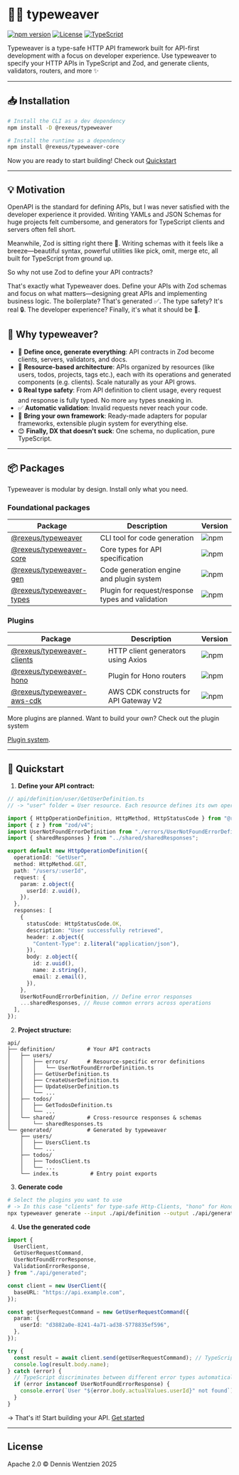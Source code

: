 # 🧵✨ typeweaver

[![npm version](https://img.shields.io/npm/v/@rexeus/typeweaver.svg)](https://www.npmjs.com/package/@rexeus/typeweaver)
[![License](https://img.shields.io/badge/License-Apache%202.0-blue.svg)](https://opensource.org/licenses/Apache-2.0)
[![TypeScript](https://img.shields.io/badge/TypeScript-Ready-blue.svg)](https://www.typescriptlang.org/)

Typeweaver is a type-safe HTTP API framework built for API-first development with a focus on
developer experience. Use typeweaver to specify your HTTP APIs in TypeScript and Zod, and generate
clients, validators, routers, and more ✨

---

## 📥 Installation

```bash
# Install the CLI as a dev dependency
npm install -D @rexeus/typeweaver

# Install the runtime as a dependency
npm install @rexeus/typeweaver-core
```

Now you are ready to start building! Check out [Quickstart](#-Quickstart)

---

## 💡 Motivation

OpenAPI is the standard for defining APIs, but I was never satisfied with the developer experience
it provided. Writing YAMLs and JSON Schemas for huge projects felt cumbersome, and generators for
TypeScript clients and servers often fell short.

Meanwhile, Zod is sitting right there 👀. Writing schemas with it feels like a breeze—beautiful
syntax, powerful utilities like pick, omit, merge etc, all built for TypeScript from ground up.

So why not use Zod to define your API contracts?

That's exactly what Typeweaver does. Define your APIs with Zod schemas and focus on what
matters—designing great APIs and implementing business logic. The boilerplate? That's generated ✅.
The type safety? It's real 🔒. The developer experience? Finally, it's what it should be 🚀.

## 🎯 Why typeweaver?

- 📝 **Define once, generate everything**: API contracts in Zod become clients, servers, validators,
  and docs.
- 📂 **Resource-based architecture**: APIs organized by resources (like users, todos, projects, tags
  etc.), each with its operations and generated components (e.g. clients). Scale naturally as your
  API grows.
- 🔒 **Real type safety**: From API definition to client usage, every request and response is fully
  typed. No more `any` types sneaking in.
- ✅ **Automatic validation**: Invalid requests never reach your code.
- 🔌 **Bring your own framework**: Ready-made adapters for popular frameworks, extensible plugin
  system for everything else.
- 😊 **Finally, DX that doesn't suck**: One schema, no duplication, pure TypeScript.

---

## 📦 Packages

Typeweaver is modular by design. Install only what you need.

### Foundational packages

| Package                                                | Description                                      | Version                                                       |
| ------------------------------------------------------ | ------------------------------------------------ | ------------------------------------------------------------- |
| [@rexeus/typeweaver](./packages/cli/README.md)         | CLI tool for code generation                     | ![npm](https://img.shields.io/npm/v/@rexeus/typeweaver)       |
| [@rexeus/typeweaver-core](./packages/core/README.md)   | Core types for API specification                 | ![npm](https://img.shields.io/npm/v/@rexeus/typeweaver-core)  |
| [@rexeus/typeweaver-gen](./packages/gen/README.md)     | Code generation engine and plugin system         | ![npm](https://img.shields.io/npm/v/@rexeus/typeweaver-gen)   |
| [@rexeus/typeweaver-types](./packages/types/README.md) | Plugin for request/response types and validation | ![npm](https://img.shields.io/npm/v/@rexeus/typeweaver-types) |

### Plugins

| Package                                                    | Description                           | Version                                                         |
| ---------------------------------------------------------- | ------------------------------------- | --------------------------------------------------------------- |
| [@rexeus/typeweaver-clients](./packages/clients/README.md) | HTTP client generators using Axios    | ![npm](https://img.shields.io/npm/v/@rexeus/typeweaver-clients) |
| [@rexeus/typeweaver-hono](./packages/hono/README.md)       | Plugin for Hono routers               | ![npm](https://img.shields.io/npm/v/@rexeus/typeweaver-hono)    |
| [@rexeus/typeweaver-aws-cdk](./packages/aws-cdk/README.md) | AWS CDK constructs for API Gateway V2 | ![npm](https://img.shields.io/npm/v/@rexeus/typeweaver-aws-cdk) |

More plugins are planned. Want to build your own? Check out the plugin system

<!-- TODO: add corect link -->

[Plugin system](./packages/gen/README.md#plugins).

---

## 🚀 Quickstart

1. **Define your API contract:**

```typescript
// api/definition/user/GetUserDefinition.ts
// -> "user" folder = User resource. Each resource defines its own operations, and gets in case of the clients plugin its dedicated client.

import { HttpOperationDefinition, HttpMethod, HttpStatusCode } from "@rexeus/typeweaver-core";
import { z } from "zod/v4";
import UserNotFoundErrorDefinition from "./errors/UserNotFoundErrorDefinition";
import { sharedResponses } from "../shared/sharedResponses";

export default new HttpOperationDefinition({
  operationId: "GetUser",
  method: HttpMethod.GET,
  path: "/users/:userId",
  request: {
    param: z.object({
      userId: z.uuid(),
    }),
  },
  responses: [
    {
      statusCode: HttpStatusCode.OK,
      description: "User successfully retrieved",
      header: z.object({
        "Content-Type": z.literal("application/json"),
      }),
      body: z.object({
        id: z.uuid(),
        name: z.string(),
        email: z.email(),
      }),
    },
    UserNotFoundErrorDefinition, // Define error responses
    ...sharedResponses, // Reuse common errors across operations
  ],
});
```

2. **Project structure:**

```
api/
├── definition/          # Your API contracts
│   ├── users/
│   │   ├── errors/      # Resource-specific error definitions
│   │   │   └── UserNotFoundErrorDefinition.ts
│   │   ├── GetUserDefinition.ts
│   │   ├── CreateUserDefinition.ts
│   │   ├── UpdateUserDefinition.ts
│   │   └── ...
│   ├── todos/
│   │   ├── GetTodosDefinition.ts
│   │   └── ...
│   └── shared/          # Cross-resource responses & schemas
│       └── sharedResponses.ts
└── generated/           # Generated by typeweaver
    ├── users/
    │   ├── UsersClient.ts
    │   └── ...
    ├── todos/
    │   ├── TodosClient.ts
    │   └── ...
    └── index.ts          # Entry point exports
```

3. **Generate code**

```bash
# Select the plugins you want to use
# -> In this case "clients" for type-safe Http-Clients, "hono" for Hono framework integration
npx typeweaver generate --input ./api/definition --output ./api/generated --plugins clients,hono
```

4. **Use the generated code**

```typescript
import {
  UserClient,
  GetUserRequestCommand,
  UserNotFoundErrorResponse,
  ValidationErrorResponse,
} from "./api/generated";

const client = new UserClient({
  baseURL: "https://api.example.com",
});

const getUserRequestCommand = new GetUserRequestCommand({
  param: {
    userId: "d3882a0e-8241-4a71-ad38-5778835ef596",
  },
});

try {
  const result = await client.send(getUserRequestCommand); // TypeScript infers: { statusCode: 200, body: { id: string, name: string, email: string } }
  console.log(result.body.name);
} catch (error) {
  // TypeScript discriminates between different error types automatically
  if (error instanceof UserNotFoundErrorResponse) {
    console.error(`User "${error.body.actualValues.userId}" not found`);
  }
}
```

&rarr; That's it! Start building your API. [Get started](./packages/cli/README.md#-get-started)

---

## License

Apache 2.0 © Dennis Wentzien 2025
